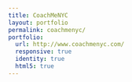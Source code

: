 ```yaml
---
title: CoachMeNYC
layout: portfolio
permalink: coachmenyc/
portfolio:
  url: http://www.coachmenyc.com/
  responsive: true
  identity: true
  html5: true
---
```

